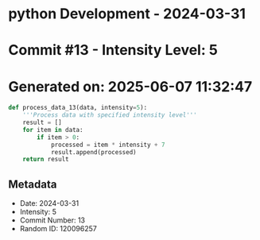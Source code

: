 ﻿# python Development - 2024-03-31
# Commit #13 - Intensity Level: 5
# Generated on: 2025-06-07 11:32:47
```python
def process_data_13(data, intensity=5):
    '''Process data with specified intensity level'''
    result = []
    for item in data:
        if item > 0:
            processed = item * intensity + 7
            result.append(processed)
    return result
```
## Metadata
- Date: 2024-03-31
- Intensity: 5
- Commit Number: 13
- Random ID: 120096257

